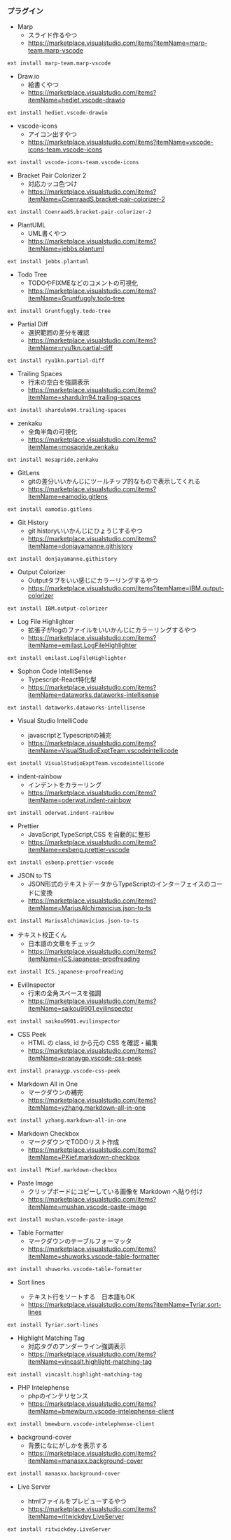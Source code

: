 ### プラグイン
- Marp
	- スライド作るやつ
	- https://marketplace.visualstudio.com/items?itemName=marp-team.marp-vscode

```
ext install marp-team.marp-vscode
```

- Draw.io
	- 絵書くやつ
	- https://marketplace.visualstudio.com/items?itemName=hediet.vscode-drawio

```
ext install hediet.vscode-drawio
```

- vscode-icons
	- アイコン出すやつ
	- https://marketplace.visualstudio.com/items?itemName=vscode-icons-team.vscode-icons

```
ext install vscode-icons-team.vscode-icons
```

- Bracket Pair Colorizer 2
	- 対応カッコ色つけ
	- https://marketplace.visualstudio.com/items?itemName=CoenraadS.bracket-pair-colorizer-2


```
ext install CoenraadS.bracket-pair-colorizer-2
```

- PlantUML
	- UML書くやつ
	- https://marketplace.visualstudio.com/items?itemName=jebbs.plantuml

```
ext install jebbs.plantuml
```


- Todo Tree
  - TODOやFIXMEなどのコメントの可視化
  - https://marketplace.visualstudio.com/items?itemName=Gruntfuggly.todo-tree

```
ext install Gruntfuggly.todo-tree
```

- Partial Diff
	- 選択範囲の差分を確認
	- https://marketplace.visualstudio.com/items?itemName=ryu1kn.partial-diff


```
ext install ryu1kn.partial-diff
```


- Trailing Spaces
	- 行末の空白を強調表示
	- https://marketplace.visualstudio.com/items?itemName=shardulm94.trailing-spaces

```
ext install shardulm94.trailing-spaces
```

- zenkaku
	- 全角半角の可視化
	- https://marketplace.visualstudio.com/items?itemName=mosapride.zenkaku

```
ext install mosapride.zenkaku
```


- GitLens
	- gitの差分いいかんじにツールチップ的なもので表示してくれる
	- https://marketplace.visualstudio.com/items?itemName=eamodio.gitlens

```
ext install eamodio.gitlens
```

- Git History
	- git historyいいかんじにひょうじするやつ
	- https://marketplace.visualstudio.com/items?itemName=donjayamanne.githistory

```
ext install donjayamanne.githistory
```

- Output Colorizer
	- Outputタブをいい感じにカラーリングするやつ
	- https://marketplace.visualstudio.com/items?itemName=IBM.output-colorizer

```
ext install IBM.output-colorizer
```

- Log File Highlighter
	- 拡張子がlogのファイルをいいかんじにカラーリングするやつ
	- https://marketplace.visualstudio.com/items?itemName=emilast.LogFileHighlighter

```
ext install emilast.LogFileHighlighter
```

- Sophon Code IntelliSense
	- Typescript-React特化型
	- https://marketplace.visualstudio.com/items?itemName=dataworks.dataworks-intellisense


```
ext install dataworks.dataworks-intellisense
```

- Visual Studio IntelliCode

	- javascriptとTypescriptの補完
	- https://marketplace.visualstudio.com/items?itemName=VisualStudioExptTeam.vscodeintellicode

```
ext install VisualStudioExptTeam.vscodeintellicode
```

- indent-rainbow
	- インデントをカラーリング
	- https://marketplace.visualstudio.com/items?itemName=oderwat.indent-rainbow

```
ext install oderwat.indent-rainbow
```

- Prettier
	- JavaScript,TypeScript,CSS を自動的に整形
	- https://marketplace.visualstudio.com/items?itemName=esbenp.prettier-vscode

```
ext install esbenp.prettier-vscode
```


- JSON to TS
	- JSON形式のテキストデータからTypeScriptのインターフェイスのコードに変換
	- https://marketplace.visualstudio.com/items?itemName=MariusAlchimavicius.json-to-ts

```
ext install MariusAlchimavicius.json-to-ts
```


- テキスト校正くん
	- 日本語の文章をチェック
	- https://marketplace.visualstudio.com/items?itemName=ICS.japanese-proofreading

```
ext install ICS.japanese-proofreading
```

- EvilInspector
	- 行末の全角スペースを強調
	- https://marketplace.visualstudio.com/items?itemName=saikou9901.evilinspector

```
ext install saikou9901.evilinspector
```


- CSS Peek
	- HTML の class, id から元の CSS を確認・編集
	- https://marketplace.visualstudio.com/items?itemName=pranaygp.vscode-css-peek


```
ext install pranaygp.vscode-css-peek
```

- Markdown All in One
	- マークダウンの補完
	- https://marketplace.visualstudio.com/items?itemName=yzhang.markdown-all-in-one

```
ext install yzhang.markdown-all-in-one
```

- Markdown Checkbox
	- マークダウンでTODOリスト作成
	- https://marketplace.visualstudio.com/items?itemName=PKief.markdown-checkbox

```
ext install PKief.markdown-checkbox
```

- Paste Image
	- クリップボードにコピーしている画像を Markdown へ貼り付け
	- https://marketplace.visualstudio.com/items?itemName=mushan.vscode-paste-image

```
ext install mushan.vscode-paste-image
```

- Table Formatter
	- マークダウンのテーブルフォーマッタ
	- https://marketplace.visualstudio.com/items?itemName=shuworks.vscode-table-formatter


```
ext install shuworks.vscode-table-formatter
```

- Sort lines

	- テキスト行をソートする　日本語もOK
	- https://marketplace.visualstudio.com/items?itemName=Tyriar.sort-lines

```
ext install Tyriar.sort-lines
```

- Highlight Matching Tag
	- 対応タグのアンダーライン強調表示
	- https://marketplace.visualstudio.com/items?itemName=vincaslt.highlight-matching-tag

```
ext install vincaslt.highlight-matching-tag
```

- PHP Intelephense
	- phpのインテリセンス
	- https://marketplace.visualstudio.com/items?itemName=bmewburn.vscode-intelephense-client

```
ext install bmewburn.vscode-intelephense-client
```

- background-cover
	- 背景になにがしかを表示する
	- https://marketplace.visualstudio.com/items?itemName=manasxx.background-cover

```
ext install manasxx.background-cover
```


- Live Server

  - htmlファイルをプレビューするやつ
  - https://marketplace.visualstudio.com/items?itemName=ritwickdey.LiveServer

```
ext install ritwickdey.LiveServer
```
